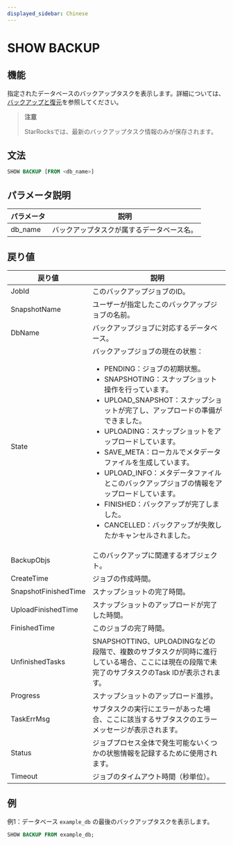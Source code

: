```yaml
---
displayed_sidebar: Chinese
---
```


# SHOW BACKUP

## 機能

指定されたデータベースのバックアップタスクを表示します。詳細については、[バックアップと復元](../../../administration/Backup_and_restore.md)を参照してください。

> **注意**
>
> StarRocksでは、最新のバックアップタスク情報のみが保存されます。

## 文法

```SQL
SHOW BACKUP [FROM <db_name>]
```

## パラメータ説明

| **パラメータ** | **説明**                   |
| -------------- | -------------------------- |
| db_name        | バックアップタスクが属するデータベース名。 |

## 戻り値

| **戻り値**             | **説明**                                                     |
| ---------------------- | ------------------------------------------------------------ |
| JobId                  | このバックアップジョブのID。                                 |
| SnapshotName           | ユーザーが指定したこのバックアップジョブの名前。             |
| DbName                 | バックアップジョブに対応するデータベース。                   |
| State                  | バックアップジョブの現在の状態：<ul><li>PENDING：ジョブの初期状態。</li><li>SNAPSHOTING：スナップショット操作を行っています。</li><li>UPLOAD_SNAPSHOT：スナップショットが完了し、アップロードの準備ができました。</li><li>UPLOADING：スナップショットをアップロードしています。</li><li>SAVE_META：ローカルでメタデータファイルを生成しています。</li><li>UPLOAD_INFO：メタデータファイルとこのバックアップジョブの情報をアップロードしています。</li><li>FINISHED：バックアップが完了しました。</li><li>CANCELLED：バックアップが失敗したかキャンセルされました。</li></ul> |
| BackupObjs             | このバックアップに関連するオブジェクト。                     |
| CreateTime             | ジョブの作成時間。                                           |
| SnapshotFinishedTime   | スナップショットの完了時間。                                 |
| UploadFinishedTime     | スナップショットのアップロードが完了した時間。               |
| FinishedTime           | このジョブの完了時間。                                       |
| UnfinishedTasks        | SNAPSHOTTING、UPLOADINGなどの段階で、複数のサブタスクが同時に進行している場合、ここには現在の段階で未完了のサブタスクのTask IDが表示されます。 |
| Progress               | スナップショットのアップロード進捗。                         |
| TaskErrMsg             | サブタスクの実行にエラーがあった場合、ここに該当するサブタスクのエラーメッセージが表示されます。 |
| Status                 | ジョブプロセス全体で発生可能ないくつかの状態情報を記録するために使用されます。 |
| Timeout                | ジョブのタイムアウト時間（秒単位）。                         |

## 例

例1：データベース `example_db` の最後のバックアップタスクを表示します。

```SQL
SHOW BACKUP FROM example_db;
```
